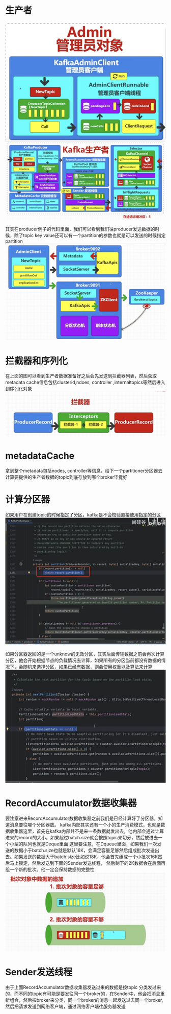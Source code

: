 # 生产者
![architect](images/18-kafka.png)
![architect](images/19-kafka.png)

其实在producer例子的代码里面，我们可以看到我们往producer发送数据的时候，除了topic key value还可以有一个partition的参数也就是可以发送的时候指定partition
![architect](images/20-kafka.png)

# 拦截器和序列化
在上面的图可以看到生产者数据准备好之后会先发送到拦截器列表，然后获取metadata cache信息包括clusterid,ndoes, controller ,internaltopics等然后进入到序列化对象
![architect](images/21-kafka.png)


# metadataCache
拿到整个metadata包括nodes, controller等信息，给下一个partitioner分区器去计算要提供的生产者数据的topic到底存放到哪个broker毕竟好


# 计算分区器
如果用户在创建topic的时候指定了分区，kafka是不会校验直接使用指定的分区
![architect](images/22-kafka.png)

如果分区器返回的是一个unknow的无效分区，其实后面传输数据之前会再次计算分区，他会开始根据节点的负载情况去计算，如果所有的分区当前都没有数据的情况下，会随机来选择分区，如果已经有数据，则会使用权重以及算法来计算
![architect](images/23-kafka.png)

# RecordAccumulator数据收集器
要注意进来RecordAccumulator数据收集器之前我们是已经计算好了分区器，知道消息要往哪个分区器放。
kafka内部其实还有一个小的生产消费模式，也就是数据收集器这里，首先在kafka内部并不是来一条数据就发出去，他内部会通过计算进来的record的大小，如果超过batch.size就会按照topic来切分，然后放进去一个小型的队列也就是Deque里面
这里要注意，在Dqueue里面，如果我们一次发送的数据小于batch.size也就是默认16K，会满足容量足够然后组成批次发送出去。如果发送的数据大于batch.size比如说18K，他会首先组成一个小批次16K然后马上锁定，然后发送到下面的Sender发送线程， 然后剩下的2K数据会在后面再组一个新的批次。他一定会保持数据的完整性
![architect](images/24-kafka.png)

# Sender发送线程
由于上面RecordAccumulator数据收集器发送过来的数据是按topic 分类发过来的，而不同的topic有可能是要发往同一个broker的，在Sender中，他会把消息重新组合，然后按broker来分类，同一个broker的消息一起发送过去同一个broker,然后把请求发送到网络客户端，通过网络客户端往服务器发送